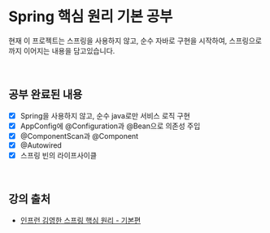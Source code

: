 # Spring 핵심 원리 기본 공부

현재 이 프로젝트는 스프링을 사용하지 않고, 순수 자바로 구현을 시작하여, 스프링으로까지 이어지는 내용을 담고있습니다.

<br>

## 공부 완료된 내용

- [x] Spring을 사용하지 않고, 순수 java로만 서비스 로직 구현
- [x] AppConfig에 @Configuration과 @Bean으로 의존성 주입
- [x] @ComponentScan과 @Component
- [x] @Autowired
- [x] 스프링 빈의 라이프사이클

<br>

## 강의 출처
- [인프런 김영한 스프링 핵심 원리 - 기본편](https://www.inflearn.com/course/%EC%8A%A4%ED%94%84%EB%A7%81-%ED%95%B5%EC%8B%AC-%EC%9B%90%EB%A6%AC-%EA%B8%B0%EB%B3%B8%ED%8E%B8/dashboard)
